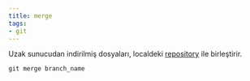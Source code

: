 ```yaml
---
title: merge
tags:
- git
---
```


Uzak sunucudan indirilmiş dosyaları, localdeki [repository](/repository) ile birleştirir.

```
git merge branch_name
```